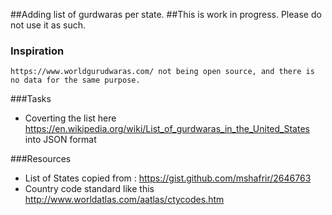 ##Adding list of gurdwaras per state.
##This is work in progress. Please do not use it as such.

### Inspiration
    https://www.worldgurudwaras.com/ not being open source, and there is no data for the same purpose.

###Tasks
- Coverting the list here https://en.wikipedia.org/wiki/List_of_gurdwaras_in_the_United_States into JSON format

###Resources
- List of States copied from : https://gist.github.com/mshafrir/2646763
- Country code standard like this http://www.worldatlas.com/aatlas/ctycodes.htm